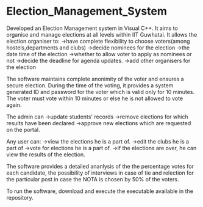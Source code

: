 # Election_Management_System
Developed an Election Management system in Visual C++. It aims to organise and manage elections at all levels within IIT Guwhatai. 
It allows the election organiser to:
->have complete flexibility to choose voters(among hostels,departments and clubs)
->decide nominees for the election
->the date time of the election
->whether to allow voter to apply as nominees or not
->decide the deadline for agenda updates.
->add other organisers for the election

The software maintains complete anonimity of the voter and ensures a secure election. During the time of the voting, it provides a system generated ID and password for the voter which is valid only for 10 minutes. The voter must vote within 10 minutes or else he is not allowed to vote again. 

The admin can
->update students' records
->remove elections for which results have been declared
->approve new elections which are requested on the portal.

Any user can:
->view the elections he is a part of.
->edit the clubs he is a part of
->vote for elections he is a part of.
->if the elections are over, he can view the results of the election. 

The software provides a detailed ananlysis of the the percentage votes for each candidate, the possibility of interviews in case of tie and relection for the particular post in case the NOTA is chosen by 50% of the voters.

To run the software, download and execute the executable available in the repository.
